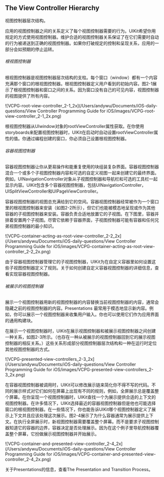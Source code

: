 ## The View Controller Hierarchy

视图控制器层次结构。

应用的视图控制器之间的关系定义了每个视图控制器需要的行为。UIKit希望你用规定的方式使用视图控制器。维护合适的视图控制器关系保证了在它们需要时自动的行为被递送到正确的视图控制器。如果你打破规定的控制和呈现关系，应用的一部分会如预期的停止运转。

###### 根视图控制器

根视图控制器是视图控制器层次结构的支柱。每个窗口（window）都有一个内容充满那个窗口的根视图控制器。根视图控制器定义用户看到的初始内容。图2-1展示了根视图控制器和窗口之间的关系。因为窗口没有自己的可见内容，视图控制器的视图提供了所有内容。

![VCPG-root-view-controller_2-1_2x](/Users/andywu/Documents/iOS-daily-questions/View Controller Programming Guide for iOS/images/VCPG-root-view-controller_2-1_2x.png)

根视图控制器从UIwindow对象的rootViewController属性获取。在你使用storyboards来配置视图控制器时，UIKit在启动时自动设置rootViewController属性的值。你通过编程创建的窗口，你必须自己设置根视图控制器。

###### 容器视图控制器

容器视图控制器让你从更易操作和能重复使用的块组装复杂界面。容器视图控制器混合一个或多个子视图控制器内容和可选的自定义视图一起来创建它的最终界面。例如，UINavigationController对象从子视图控制器和导航栏和可选的工具栏一起显示内容。UIKit包含多个容器视图控制器，包括UINavigationController，UISplitViewController和UIPageViewController。

容器视图控制器的视图总充满给到它的空间。容器视图控制器经常被作为一个窗口里的根视图控制器来安装（如图2-2所示），但它们也能被模态地呈现或作为其他容器的子视图控制器来安装。容器负责合适地放置它的子视图。在下图里，容器并排着安置两个子视图。尽管它依赖于容器界面，子视图控制器可能有容器和任何兄弟视图控制器的最小知识。

![VCPG-container-acting-as-root-view-controller_2-2_2x](/Users/andywu/Documents/iOS-daily-questions/View Controller Programming Guide for iOS/images/VCPG-container-acting-as-root-view-controller_2-2_2x.png)

由于容器视图控制器管理它的子视图控制器，UIKit为在自定义容器里如何设置这些子视图控制器定义了规则。关于如何创建自定义容器视图控制器的详细信息，查看实现容器视图控制器。

###### 被展示的视图控制器

展示一个视图控制器用新的视图控制器的内容替换当前视图控制器的内容，通常会隐藏之前的视图控制器的内容。Presentations 最常用于模态地显示新内容。例如，你可以展示一个视图控制器来收集用户输入。你也可以使用它们作为应用界面的通用构建块。

在展示一个视图控制器时，UIKit在展示视图控制器和被展示视图控制器之间创建一种关系，如图2-3所示。（也存在一种从被展示的视图控制器回到它的展示视图控制器的相反关系。）这些关系形成部分视图控制器层次结构和一种在运行时定位其他视图控制器的方式。

![VCPG-presented-view-controllers_2-3_2x](/Users/andywu/Documents/iOS-daily-questions/View Controller Programming Guide for iOS/images/VCPG-presented-view-controllers_2-3_2x.png)

在容器视图控制器被调用时，UIKit可以修改展示链来简化你不得不写的代码。不同的展示样式对它们如何在屏幕上出现有不同的规则，例如，全屏展示总是覆盖整个屏幕。在你呈现一个视图控制器时，UIKit查找一个为展示提供合适的上下文的视图控制器。在许多情况下，UIKit选择最近的容器视图控制器但是他也可能选择窗口的根视图控制器。在一些情况下，你也能告诉UIKit哪个视图控制器定义了展示上下文并且应该处理这次展示。图2-4展示了为什么容器通常为展示提供上下文。在执行全屏展示时，新视图控制器需要覆盖整个屏幕。而不是要求子视图控制器知道它的容器的边界，容器决定是否处理展示。因为在这个例子里导航控制器覆盖整个屏幕，它扮做展示视图控制器并开始展示。

![VCPG-container-and-presented-view-controller_2-4_2x](/Users/andywu/Documents/iOS-daily-questions/View Controller Programming Guide for iOS/images/VCPG-container-and-presented-view-controller_2-4_2x.png)

关于Presentations的信息，查看The Presentation and Transition Process。	